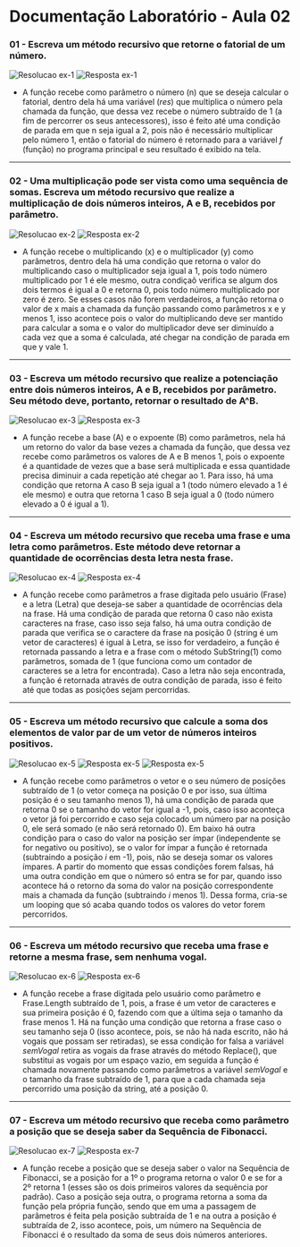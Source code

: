 # Documentação Laboratório - Aula 02

### 01 - Escreva um método recursivo que retorne o fatorial de um número.

![Resolucao ex-1](https://user-images.githubusercontent.com/97108963/186972076-7f8a0fd5-7bfe-4369-843f-2f8c1d6471ba.PNG)
![Resposta ex-1](https://user-images.githubusercontent.com/97108963/186972088-6c78191f-3cf0-4a00-8459-1acc333ff23c.PNG)

* A função recebe como parâmetro o número (n) que se deseja calcular o fatorial, dentro dela há uma variável (*res*) que multiplica o número pela chamada da função, que dessa vez recebe o número subtraído de 1 (a fim de percorrer os seus antecessores), isso é feito até uma condição de parada em que n seja igual a 2, pois não é necessário multiplicar pelo número 1, então o fatorial do número é retornado para a variável *f* (função) no programa principal e seu resultado é exibido na tela.

---

### 02 - Uma multiplicação pode ser vista como uma sequência de somas. Escreva um método recursivo que realize a multiplicação de dois números inteiros, A e B, recebidos por parâmetro.

![Resolucao ex-2](https://user-images.githubusercontent.com/97108963/186972078-0bb11a1e-35a5-486f-a28c-56136b9f3f64.PNG)
![Resposta ex-2](https://user-images.githubusercontent.com/97108963/186972089-b3b2a34b-b6aa-4bd9-a406-6ec049699662.PNG)

* A função recebe o multiplicando (x) e o multiplicador (y) como parâmetros, dentro dela há uma condição que retorna o valor do multiplicando caso o multiplicador seja igual a 1, pois todo número multiplicado por 1 é ele mesmo, outra condiçaõ verifica se algum dos dois termos é igual a 0 e retorna 0, pois todo número multiplicado por zero é zero. Se esses casos não forem verdadeiros, a função retorna o valor de x mais a chamada da função passando como parâmetros x e y menos 1, isso acontece pois o valor do multiplicando deve ser mantido para calcular a soma e o valor do multiplicador deve ser diminuído a cada vez que a soma é calculada, até chegar na condição de parada em que y vale 1.

---

### 03 - Escreva um método recursivo que realize a potenciação entre dois números inteiros, A e B, recebidos por parâmetro. Seu método deve, portanto, retornar o resultado de A^B.

![Resolucao ex-3](https://user-images.githubusercontent.com/97108963/186972082-f683e0b8-46cd-4546-a1d8-99543620be09.PNG)
![Resposta ex-3](https://user-images.githubusercontent.com/97108963/186972092-286a2cda-5719-4897-b0d3-8f91daa61375.PNG)

* A função recebe a base (A) e o expoente (B) como parâmetros, nela há um retorno do valor da base vezes a chamada da função, que dessa vez recebe como parâmetros os valores de A e B menos 1, pois o expoente é a quantidade de vezes que a base será multiplicada e essa quantidade precisa diminuir a cada repetição até chegar ao 1. Para isso, há uma condição que retorna A caso B seja igual a 1 (todo número elevado a 1 é ele mesmo) e outra que retorna 1 caso B seja igual a 0 (todo número elevado a 0 é igual a 1).

---

### 04 - Escreva um método recursivo que receba uma frase e uma letra como parâmetros. Este método deve retornar a quantidade de ocorrências desta letra nesta frase.

![Resolucao ex-4](https://user-images.githubusercontent.com/97108963/186972083-05492acb-2944-4199-a7bd-6eea1bb91807.PNG)
![Resposta ex-4](https://user-images.githubusercontent.com/97108963/186972094-63ef55bc-bd04-43d4-9750-88845345a3fa.PNG)

* A função recebe como parâmetros a frase digitada pelo usuário (Frase) e a letra (Letra) que deseja-se saber a quantidade de ocorrências dela na frase. Há uma condição de parada que retorna 0 caso não exista caracteres na frase, caso isso seja falso, há uma outra condição de parada que verifica se o caractere da frase na posição 0 (string é um vetor de caracteres) é igual à Letra, se isso for verdadeiro, a função é retornada passando a letra e a frase com o método SubString(1) como parâmetros, somada de 1 (que funciona como um contador de caracteres se a letra for encontrada). Caso a letra não seja encontrada, a função é retornada através de outra condição de parada, isso é feito até que todas as posições sejam percorridas.

---

### 05 - Escreva um método recursivo que calcule a soma dos elementos de valor par de um vetor de números inteiros positivos.

![Resolucao ex-5](https://user-images.githubusercontent.com/97108963/186998537-50113c08-6a1b-4a0c-b048-fbf334579571.PNG)
![Resposta ex-5](https://user-images.githubusercontent.com/97108963/186972095-c673c1a8-8c03-4609-af66-3145e44c181c.PNG)
![Resposta ex-5](https://user-images.githubusercontent.com/97108963/186972096-eaf42290-6817-4f47-a7a6-ba5f1d8746fb.PNG)

* A função recebe como parâmetros o vetor e o seu número de posições subtraído de 1 (o vetor começa na posição 0 e por isso, sua última posição é o seu tamanho menos 1), há uma condição de parada que retorna 0 se o tamanho do vetor for igual a -1, pois, caso isso aconteça o vetor já foi percorrido e caso seja colocado um número par na posição 0, ele será somado (e não será retornado 0). Em baixo há outra condição para o caso do valor na posição ser ímpar (independente se for negativo ou positivo), se o valor for ímpar a função é retornada (subtraindo a posição *i* em -1), pois, não se deseja somar os valores ímpares. A partir do momento que essas condições forem falsas, há uma outra condição em que o número só entra se for par, quando isso acontece há o retorno da soma do valor na posição correspondente mais a chamada da função (subtraindo *i* menos 1). Dessa forma, cria-se um looping que só acaba quando todos os valores do vetor forem percorridos.

---

### 06 - Escreva um método recursivo que receba uma frase e retorne a mesma frase, sem nenhuma vogal.

![Resolucao ex-6](https://user-images.githubusercontent.com/97108963/186996096-be73d145-744d-498a-829c-39452ccd8b64.PNG)
![Resposta ex-6](https://user-images.githubusercontent.com/97108963/186972070-c944497b-42c7-4cb6-9a00-c7ae1aeb0ea6.PNG)

* A função recebe a frase digitada pelo usuário como parâmetro e Frase.Length subtraído de 1, pois, a frase é um vetor de caracteres e sua primeira posição é 0, fazendo com que a última seja o tamanho da frase menos 1. Há na função uma condição que retorna a frase caso o seu tamanho seja 0 (isso acontece, pois, se não há nada escrito, não há vogais que possam ser retiradas), se essa condição for falsa a variável *semVogal* retira as vogais da frase através do método Replace(), que substitui as vogais por um espaço vazio, em seguida a função é chamada novamente passando como parâmetros a variável *semVogal* e o tamanho da frase subtraído de 1, para que a cada chamada seja percorrido uma posição da string, até a posição 0.

---

### 07 - Escreva um método recursivo que receba como parâmetro a posição que se deseja saber da Sequência de Fibonacci.

![Resolucao ex-7](https://user-images.githubusercontent.com/97108963/187046371-a10f62cc-bab0-498a-bf93-f6a8e67ceb29.PNG)
![Resposta ex-7](https://user-images.githubusercontent.com/97108963/187046372-626523ea-95e2-4a47-bbf4-d52b443b44e3.PNG)

* A função recebe a posição que se deseja saber o valor na Sequência de Fibonacci, se a posição for a 1º o programa retorna o valor 0 e se for a 2º retorna 1 (esses são os dois primeiros valores da sequência por padrão). Caso a posição seja outra, o programa retorna a soma da função pela própria função, sendo que em uma a passagem de parâmetros é feita pela posição subtraída de 1 e na outra a posição é subtraída de 2, isso acontece, pois, um número na Sequência de Fibonacci é o resultado da soma de seus dois números anteriores.

